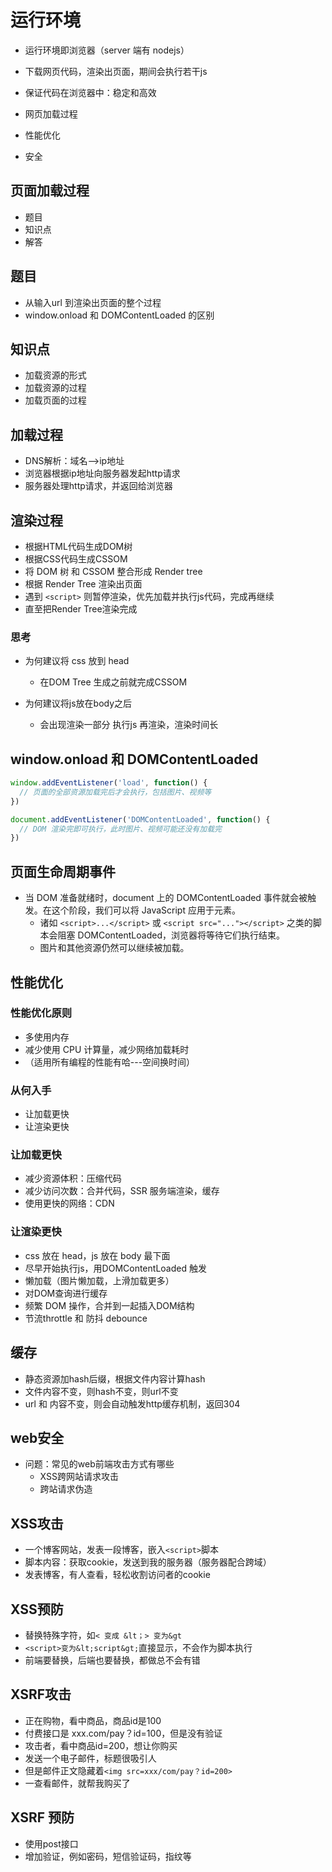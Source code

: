 # 运行环境

* 运行环境即浏览器（server 端有 nodejs）
* 下载网页代码，渲染出页面，期间会执行若干js
* 保证代码在浏览器中：稳定和高效

* 网页加载过程
* 性能优化
* 安全

## 页面加载过程

* 题目
* 知识点
* 解答

## 题目

* 从输入url 到渲染出页面的整个过程
* window.onload 和 DOMContentLoaded 的区别

## 知识点

* 加载资源的形式
* 加载资源的过程
* 加载页面的过程

## 加载过程

* DNS解析：域名-->ip地址
* 浏览器根据ip地址向服务器发起http请求
* 服务器处理http请求，并返回给浏览器

## 渲染过程

* 根据HTML代码生成DOM树
* 根据CSS代码生成CSSOM
* 将 DOM 树 和 CSSOM 整合形成 Render tree
* 根据 Render Tree 渲染出页面
* 遇到 `<script>` 则暂停渲染，优先加载并执行js代码，完成再继续
* 直至把Render Tree渲染完成

### 思考

* 为何建议将 css 放到 head
  * 在DOM Tree 生成之前就完成CSSOM

* 为何建议将js放在body之后
  * 会出现渲染一部分 执行js 再渲染，渲染时间长

## window.onload 和 DOMContentLoaded

```js
window.addEventListener('load', function() {
  // 页面的全部资源加载完后才会执行，包括图片、视频等
})
```

```js
document.addEventListener('DOMContentLoaded', function() {
  // DOM 渲染完即可执行，此时图片、视频可能还没有加载完
})
```

## 页面生命周期事件

* 当 DOM 准备就绪时，document 上的 DOMContentLoaded 事件就会被触发。在这个阶段，我们可以将 JavaScript 应用于元素。
  * 诸如 `<script>...</script>` 或 `<script src="..."></script>` 之类的脚本会阻塞 DOMContentLoaded，浏览器将等待它们执行结束。
  * 图片和其他资源仍然可以继续被加载。

## 性能优化

### 性能优化原则

* 多使用内存
* 减少使用 CPU 计算量，减少网络加载耗时
* （适用所有编程的性能有哈---空间换时间）

### 从何入手

* 让加载更快
* 让渲染更快

### 让加载更快

* 减少资源体积：压缩代码
* 减少访问次数：合并代码，SSR 服务端渲染，缓存
* 使用更快的网络：CDN

### 让渲染更快

* css 放在 head，js 放在 body 最下面
* 尽早开始执行js，用DOMContentLoaded 触发
* 懒加载（图片懒加载，上滑加载更多）
* 对DOM查询进行缓存
* 频繁 DOM 操作，合并到一起插入DOM结构
* 节流throttle 和 防抖 debounce

## 缓存

* 静态资源加hash后缀，根据文件内容计算hash
* 文件内容不变，则hash不变，则url不变
* url 和 内容不变，则会自动触发http缓存机制，返回304

## web安全

* 问题：常见的web前端攻击方式有哪些
  * XSS跨网站请求攻击
  * 跨站请求伪造

## XSS攻击

* 一个博客网站，发表一段博客，嵌入`<script>`脚本
* 脚本内容：获取cookie，发送到我的服务器（服务器配合跨域）
* 发表博客，有人查看，轻松收割访问者的cookie

## XSS预防

* 替换特殊字符，如`< 变成 &lt；> 变为&gt`
* `<script>变为&lt;script&gt;`直接显示，不会作为脚本执行
* 前端要替换，后端也要替换，都做总不会有错

## XSRF攻击

* 正在购物，看中商品，商品id是100
* 付费接口是 xxx.com/pay？id=100，但是没有验证
* 攻击者，看中商品id=200，想让你购买
* 发送一个电子邮件，标题很吸引人
* 但是邮件正文隐藏着`<img src=xxx/com/pay？id=200>`
* 一查看邮件，就帮我购买了

## XSRF 预防

* 使用post接口
* 增加验证，例如密码，短信验证码，指纹等
